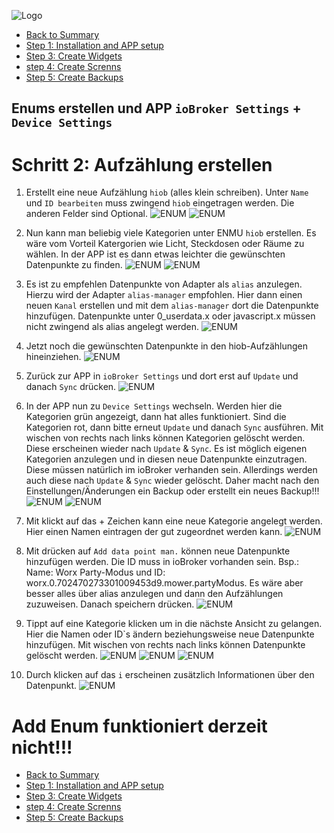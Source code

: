 ![Logo](../../admin/hiob.png)

-   [Back to Summary](/docs/en/README.md)
-   [Step 1: Installation and APP setup](app.md)
-   [Step 3: Create Widgets](widgets.md)
-   [step 4: Create Screnns](sreens.md)
-   [Step 5: Create Backups](backups.md)

## Enums erstellen und APP `ioBroker Settings` + `Device Settings`

# Schritt 2: Aufzählung erstellen

1. Erstellt eine neue Aufzählung `hiob` (alles klein schreiben). Unter `Name` und `ID bearbeiten` muss zwingend `hiob` eingetragen werden. Die anderen Felder sind Optional.
![ENUM](img/create_enum.png)
![ENUM](img/create_enum_save.png)

2. Nun kann man beliebig viele Kategorien unter ENMU `hiob` erstellen. Es wäre vom Vorteil Katergorien wie Licht, Steckdosen oder Räume zu wählen. In der APP ist es dann etwas leichter die gewünschten Datenpunkte zu finden.
![ENUM](img/create_category.png)
![ENUM](img/create_enum_save.png)

3. Es ist zu empfehlen Datenpunkte von Adapter als `alias` anzulegen. Hierzu wird der Adapter `alias-manager` empfohlen. Hier dann einen neuen `Kanal` erstellen und mit dem `alias-manager` dort die Datenpunkte hinzufügen. Datenpunkte unter 0_userdata.x oder javascript.x müssen nicht zwingend als alias angelegt werden.
![ENUM](img/create_alias.png)

4. Jetzt noch die gewünschten Datenpunkte in den hiob-Aufzählungen hineinziehen.
![ENUM](img/create_category_datapoint.png)

5. Zurück zur APP in `ioBroker Settings` und dort erst auf `Update` und danach `Sync` drücken.
![ENUM](../de/img/app_login_wo_pw_suc.png)

6. In der APP nun zu `Device Settings` wechseln. Werden hier die Kategorien grün angezeigt, dann hat alles funktioniert. Sind die Kategorien rot, dann bitte erneut `Update` und danach `Sync` ausführen.
Mit wischen von rechts nach links können Kategorien gelöscht werden. Diese erscheinen wieder nach `Update` & `Sync`. Es ist möglich eigenen Kategorien anzulegen und in diesen neue Datenpunkte einzutragen. Diese müssen natürlich im ioBroker verhanden sein. Allerdings werden auch diese nach `Update` & `Sync` wieder gelöscht. Daher macht nach den Einstellungen/Änderungen ein Backup oder erstellt ein neues Backup!!!
![ENUM](../de/img/app_dev_settings_green.png)
![ENUM](../de/img/app_cat_del.png)

7. Mit klickt auf das + Zeichen kann eine neue Kategorie angelegt werden. Hier einen Namen eintragen der gut zugeordnet werden kann.
![ENUM](../de/img/app_create_cat.png)

8. Mit drücken auf `Add data point man.` können neue Datenpunkte hinzufügen werden. Die ID muss in ioBroker vorhanden sein. Bsp.: Name: Worx Party-Modus und ID: worx.0.702470273301009453d9.mower.partyModus. Es wäre aber besser alles über alias anzulegen und dann den Aufzählungen zuzuweisen.
Danach speichern drücken.
![ENUM](../de/img/app_create_cat_dp.png)

9. Tippt auf eine Kategorie klicken um in die nächste Ansicht zu gelangen. Hier die Namen oder ID`s ändern beziehungsweise neue Datenpunkte hinzufügen. Mit wischen von rechts nach links können Datenpunkte gelöscht werden.
![ENUM](../de/img/app_edit_device.png)
![ENUM](../de/img/app_new_device.png)
![ENUM](../de/img/app_del_device.png)

10. Durch klicken auf das `i` erscheinen zusätzlich Informationen über den Datenpunkt.
![ENUM](../de/img/app_device_add_infos.png)


# Add Enum funktioniert derzeit nicht!!!

-   [Back to Summary](/docs/en/README.md)
-   [Step 1: Installation and APP setup](app.md)
-   [Step 3: Create Widgets](widgets.md)
-   [step 4: Create Screnns](sreens.md)
-   [Step 5: Create Backups](backups.md)